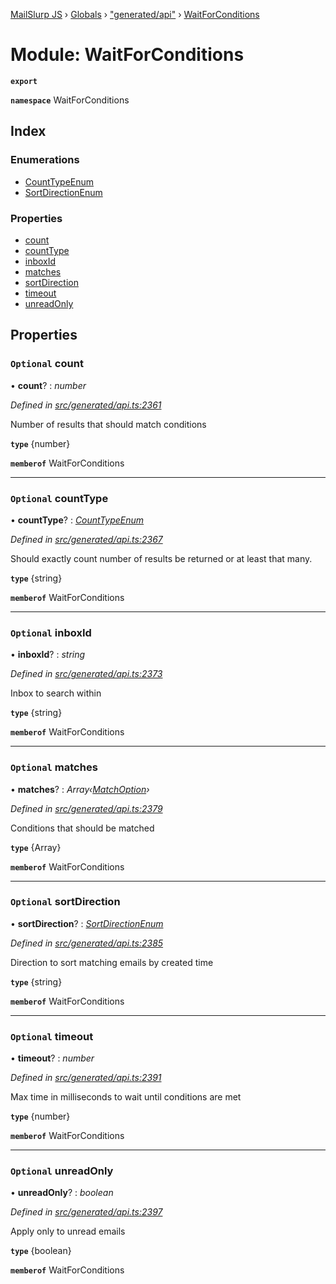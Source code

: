 [MailSlurp JS](../README.md) › [Globals](../globals.md) › ["generated/api"](_generated_api_.md) › [WaitForConditions](_generated_api_.waitforconditions.md)

# Module: WaitForConditions

**`export`** 

**`namespace`** WaitForConditions

## Index

### Enumerations

* [CountTypeEnum](../enums/_generated_api_.waitforconditions.counttypeenum.md)
* [SortDirectionEnum](../enums/_generated_api_.waitforconditions.sortdirectionenum.md)

### Properties

* [count](_generated_api_.waitforconditions.md#optional-count)
* [countType](_generated_api_.waitforconditions.md#optional-counttype)
* [inboxId](_generated_api_.waitforconditions.md#optional-inboxid)
* [matches](_generated_api_.waitforconditions.md#optional-matches)
* [sortDirection](_generated_api_.waitforconditions.md#optional-sortdirection)
* [timeout](_generated_api_.waitforconditions.md#optional-timeout)
* [unreadOnly](_generated_api_.waitforconditions.md#optional-unreadonly)

## Properties

### `Optional` count

• **count**? : *number*

*Defined in [src/generated/api.ts:2361](https://github.com/mailslurp/mailslurp-client-ts-js/blob/7518dcd/src/generated/api.ts#L2361)*

Number of results that should match conditions

**`type`** {number}

**`memberof`** WaitForConditions

___

### `Optional` countType

• **countType**? : *[CountTypeEnum](../enums/_generated_api_.waitforconditions.counttypeenum.md)*

*Defined in [src/generated/api.ts:2367](https://github.com/mailslurp/mailslurp-client-ts-js/blob/7518dcd/src/generated/api.ts#L2367)*

Should exactly count number of results be returned or at least that many.

**`type`** {string}

**`memberof`** WaitForConditions

___

### `Optional` inboxId

• **inboxId**? : *string*

*Defined in [src/generated/api.ts:2373](https://github.com/mailslurp/mailslurp-client-ts-js/blob/7518dcd/src/generated/api.ts#L2373)*

Inbox to search within

**`type`** {string}

**`memberof`** WaitForConditions

___

### `Optional` matches

• **matches**? : *Array‹[MatchOption](_generated_api_.matchoption.md)›*

*Defined in [src/generated/api.ts:2379](https://github.com/mailslurp/mailslurp-client-ts-js/blob/7518dcd/src/generated/api.ts#L2379)*

Conditions that should be matched

**`type`** {Array<MatchOption>}

**`memberof`** WaitForConditions

___

### `Optional` sortDirection

• **sortDirection**? : *[SortDirectionEnum](../enums/_generated_api_.waitforconditions.sortdirectionenum.md)*

*Defined in [src/generated/api.ts:2385](https://github.com/mailslurp/mailslurp-client-ts-js/blob/7518dcd/src/generated/api.ts#L2385)*

Direction to sort matching emails by created time

**`type`** {string}

**`memberof`** WaitForConditions

___

### `Optional` timeout

• **timeout**? : *number*

*Defined in [src/generated/api.ts:2391](https://github.com/mailslurp/mailslurp-client-ts-js/blob/7518dcd/src/generated/api.ts#L2391)*

Max time in milliseconds to wait until conditions are met

**`type`** {number}

**`memberof`** WaitForConditions

___

### `Optional` unreadOnly

• **unreadOnly**? : *boolean*

*Defined in [src/generated/api.ts:2397](https://github.com/mailslurp/mailslurp-client-ts-js/blob/7518dcd/src/generated/api.ts#L2397)*

Apply only to unread emails

**`type`** {boolean}

**`memberof`** WaitForConditions
